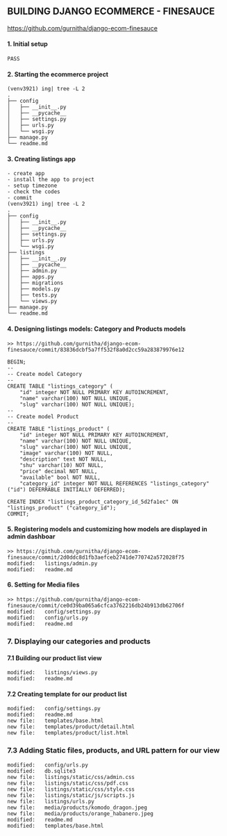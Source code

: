 ## BUILDING DJANGO ECOMMERCE - FINESAUCE
https://github.com/gurnitha/django-ecom-finesauce

#### 1. Initial setup

	PASS

#### 2. Starting the ecommerce project

	(venv3921) ing| tree -L 2
	.
	├── config
	│   ├── __init__.py
	│   ├── __pycache__
	│   ├── settings.py
	│   ├── urls.py
	│   └── wsgi.py
	├── manage.py
	└── readme.md

#### 3. Creating listings app

	- create app
	- install the app to project
	- setup timezone
	- check the codes
	- commit
	(venv3921) ing| tree -L 2
	.
	├── config
	│   ├── __init__.py
	│   ├── __pycache__
	│   ├── settings.py
	│   ├── urls.py
	│   └── wsgi.py
	├── listings
	│   ├── __init__.py
	│   ├── __pycache__
	│   ├── admin.py
	│   ├── apps.py
	│   ├── migrations
	│   ├── models.py
	│   ├── tests.py
	│   └── views.py
	├── manage.py
	└── readme.md

#### 4. Designing listings models: Category and Products models

	>> https://github.com/gurnitha/django-ecom-finesauce/commit/83836dcbf5a7ff532f8a0d2cc59a283879976e12

	BEGIN;
	--
	-- Create model Category
	--
	CREATE TABLE "listings_category" (
		"id" integer NOT NULL PRIMARY KEY AUTOINCREMENT, 
		"name" varchar(100) NOT NULL UNIQUE, 
		"slug" varchar(100) NOT NULL UNIQUE);
	--
	-- Create model Product
	--
	CREATE TABLE "listings_product" (
		"id" integer NOT NULL PRIMARY KEY AUTOINCREMENT, 
		"name" varchar(100) NOT NULL UNIQUE, 
		"slug" varchar(100) NOT NULL UNIQUE, 
		"image" varchar(100) NOT NULL, 
		"description" text NOT NULL, 
		"shu" varchar(10) NOT NULL, 
		"price" decimal NOT NULL, 
		"available" bool NOT NULL, 
		"category_id" integer NOT NULL REFERENCES "listings_category" ("id") DEFERRABLE INITIALLY DEFERRED);

	CREATE INDEX "listings_product_category_id_5d2fa1ec" ON "listings_product" ("category_id");
	COMMIT;

#### 5. Registering models and customizing how models are displayed in admin dashboar

	>> https://github.com/gurnitha/django-ecom-finesauce/commit/2d0ddc8d1fb3aefceb2741de770742a572028f75
	modified:   listings/admin.py
	modified:   readme.md

#### 6. Setting for Media files

	>> https://github.com/gurnitha/django-ecom-finesauce/commit/ce0d39ba065a6cfca3762216db24b913db62706f
	modified:   config/settings.py
	modified:   config/urls.py
	modified:   readme.md


### 7. Displaying our categories and products

#### 7.1 Building our product list view

	modified:   listings/views.py
	modified:   readme.md


#### 7.2 Creating template for our product list

	modified:   config/settings.py
	modified:   readme.md
	new file:   templates/base.html
	new file:   templates/product/detail.html
	new file:   templates/product/list.html

### 7.3 Adding Static files, products, and URL pattern for our view

	modified:   config/urls.py
	modified:   db.sqlite3
	new file:   listings/static/css/admin.css
	new file:   listings/static/css/pdf.css
	new file:   listings/static/css/style.css
	new file:   listings/static/js/scripts.js
	new file:   listings/urls.py
	new file:   media/products/komodo_dragon.jpeg
	new file:   media/products/orange_habanero.jpeg
	modified:   readme.md
	modified:   templates/base.html




















